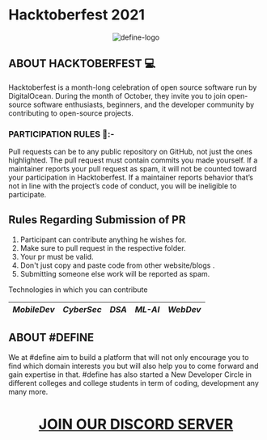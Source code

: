 # Hacktoberfest 2021
<p align="center">
  <img src="https://i.ibb.co/NxXxwHX/define-logo.jpg" alt="define-logo" border="0"></a>
</p>


## ABOUT HACKTOBERFEST 💻

Hacktoberfest is a month-long celebration of open source software run by DigitalOcean. During the month of October, they invite you to join open-source software enthusiasts, beginners, and the developer community by contributing to open-source projects.


### PARTICIPATION RULES 📝:-

Pull requests can be to any public repository on GitHub, not just the ones highlighted. The pull request must contain commits you made yourself. If a maintainer reports your pull request as spam, it will not be counted toward your participation in Hacktoberfest. If a maintainer reports behavior that’s not in line with the project’s code of conduct, you will be ineligible to participate.

## Rules Regarding Submission of PR
1. Participant can contribute anything he wishes for.
2. Make sure to pull request in the respective folder. 
3. Your pr must be valid.
4. Don't just copy and paste code from other website/blogs .
5. Submitting someone else work will be reported as spam.

Technologies in which you can contribute

| *MobileDev* | *CyberSec* | *DSA* | *ML-AI* | *WebDev* |
| --- | --- | --- | --- | --- | 

## ABOUT #DEFINE

We at  #define aim to build a platform that will not only encourage you to find which domain interests you but will also help you to come forward and gain expertise in that.
#define has also started a New Developer Circle in different colleges and college students in term of coding, development any many more.

# <h1 align="center">[JOIN OUR DISCORD SERVER](https://discord.gg/tTs553YWyb)</h1>
